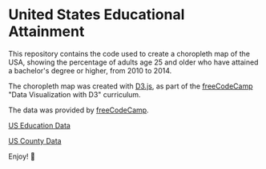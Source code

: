 # United States Educational Attainment

This repository contains the code used to create a choropleth map of the USA, showing the percentage of adults age 25 and older who have attained a bachelor's degree or higher, from 2010 to 2014.

The choropleth map was created with [D3.js](https://d3js.org/), as part of the [freeCodeCamp](https://www.freecodecamp.org/) "Data Visualization with D3" curriculum.

The data was provided by [freeCodeCamp](https://www.freecodecamp.org/).

[US Education Data](https://cdn.freecodecamp.org/testable-projects-fcc/data/choropleth_map/for_user_education.json)

[US County Data](https://cdn.freecodecamp.org/testable-projects-fcc/data/choropleth_map/counties.json)

Enjoy!
🙂
